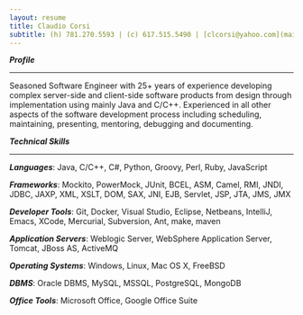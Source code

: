 ```yaml
---
layout: resume
title: Claudio Corsi
subtitle: (h) 781.270.5593 | (c) 617.515.5490 | [clcorsi@yahoo.com](mailto:clcorsi@yahoo.com)| [LinkedIn](https://www.linkedin.com/in/claudio-corsi-9112193/) | [GitHub](https://github.com/ccorsi)
---
```


***Profile***
<hr>

Seasoned Software Engineer with 25+ years of experience developing complex server-side and client-side software products from design through implementation using
mainly Java and C/C++.  Experienced in all other aspects of the software development process including scheduling, maintaining, presenting, mentoring, debugging
and documenting.

***Technical Skills***
<hr>

***Languages***: Java, C/C++, C\#, Python, Groovy, Perl, Ruby, JavaScript

***Frameworks***: Mockito, PowerMock, JUnit, BCEL, ASM, Camel, RMI, JNDI, JDBC, JAXP, XML, XSLT, DOM, SAX, JNI, EJB, Servlet, JSP, JTA, JMS, JMX 

***Developer Tools***: Git, Docker, Visual Studio, Eclipse, Netbeans, IntelliJ, Emacs, XCode, Mercurial, Subversion, Ant, make, maven

***Application Servers***: Weblogic Server, WebSphere Application Server, Tomcat, JBoss AS, ActiveMQ

***Operating Systems***: Windows, Linux, Mac OS X, FreeBSD

***DBMS***: Oracle DBMS, MySQL, MSSQL, PostgreSQL, MongoDB

***Office Tools***: Microsoft Office, Google Office Suite
